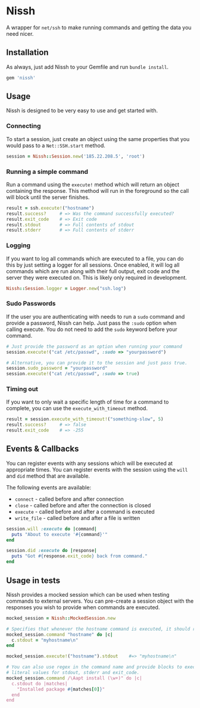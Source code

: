 # Nissh

A wrapper for `net/ssh` to make running commands and getting the data you need nicer.

## Installation

As always, just add Nissh to your Gemfile and run `bundle install`.

```ruby
gem 'nissh'
```

## Usage

Nissh is designed to be very easy to use and get started with.

### Connecting

To start a session, just create an object using the same properties that you would
pass to a `Net::SSH.start` method.

```ruby
session = Nissh::Session.new('185.22.208.5', 'root')
```

### Running a simple command

Run a command using the `execute!` method which will return an object containing
the response. This method will run in the foreground so the call will block until
the server finishes.

```ruby
result = ssh.execute!("hostname")
result.success?     # => Was the command successfully executed?
result.exit_code    # => Exit code
result.stdout       # => Full contents of stdout
result.stderr       # => Full contents of stderr
```

### Logging

If you want to log all commands which are executed to a file, you can do this by
just setting a logger for all sessions. Once enabled, it will log all commands
which are run along with their full output, exit code and the server they were
executed on. This is likely only required in development.

```ruby
Nissh::Session.logger = Logger.new("ssh.log")
```

### Sudo Passwords

If the user you are authenticating with needs to run a `sudo` command and provide
a password, Nissh can help. Just pass the `:sudo` option when calling execute.
You do not need to add the `sudo` keyword before your command.

```ruby
# Just provide the password as an option when running your command
session.execute!("cat /etc/passwd", :sudo => "yourpassword")

# Alternative, you can provide it to the session and just pass true.
session.sudo_password = "yourpassword"
session.execute!("cat /etc/passwd", :sudo => true)
```

### Timing out

If you want to only wait a specific length of time for a command to complete, you
can use the `execute_with_timeout` method.

```ruby
result = session.execute_with_timeout!("something-slow", 5)
result.success?     # => false
result.exit_code    # => -255
```

## Events & Callbacks

You can register events with any sessions which will be executed at appropriate
times. You can register events with the session using the `will` and `did` method
that are available.

The following events are available:

* `connect` - called before and after connection
* `close` - called before and after the connection is closed
* `execute` - called before and after a command is executed
* `write_file` - called before and after a file is written

```ruby
session.will :execute do |command|
  puts "About to execute '#{command}'"
end

session.did :execute do |response|
  puts "Got #{response.exit_code} back from command."
end
```

## Usage in tests

Nissh provides a mocked session which can be used when testing commands to external servers.
You can pre-create a session object with the responses you wish to provide when
commands are executed.

```ruby
mocked_session = Nissh::MockedSession.new

# Specifies that whenever the hostname command is executed, it should return "myhostname"
mocked_session.command "hostname" do |c|
  c.stdout = "myhostname\n"
end

mocked_session.execute!("hostname").stdout    #=> "myhostname\n"

# You can also use regex in the command name and provide blocks to execute rather than
# literal values for stdout, stderr and exit_code.
mocked_session.command /\Aapt install (\w+)" do |c|
  c.stdout do |matches|
    "Installed package #{matches[0]}"
  end
end
```

